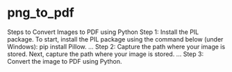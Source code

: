 # png_to_pdf

Steps to Convert Images to PDF using Python
Step 1: Install the PIL package. To start, install the PIL package using the command below (under Windows): pip install Pillow. ...
Step 2: Capture the path where your image is stored. Next, capture the path where your image is stored. ...
Step 3: Convert the image to PDF using Python.
